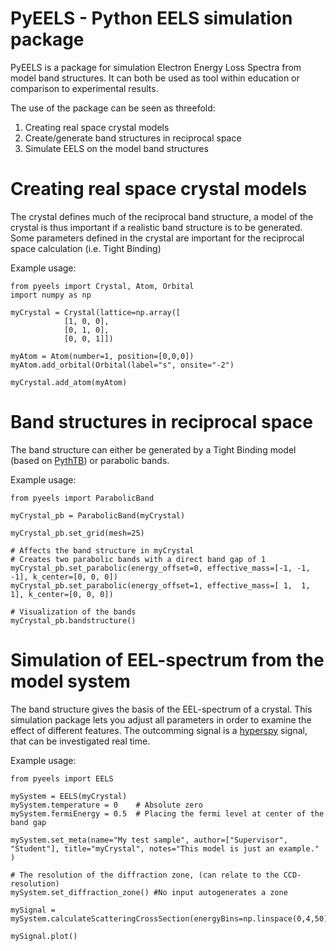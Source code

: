 PyEELS - Python EELS simulation package
=======================================

PyEELS is a package for simulation Electron Energy Loss Spectra from model band structures. It can both be used as tool within education or comparison to experimental results.

The use of the package can be seen as threefold:
1. Creating real space crystal models
2. Create/generate band structures in reciprocal space
3. Simulate EELS on the model band structures

Creating real space crystal models
==================================

The crystal defines much of the reciprocal band structure, a model of the crystal is thus important if a realistic band structure is to be generated.
Some parameters defined in the crystal are important for the reciprocal space calculation (i.e. Tight Binding) 

Example usage:

```
from pyeels import Crystal, Atom, Orbital
import numpy as np

myCrystal = Crystal(lattice=np.array([
			[1, 0, 0],
			[0, 1, 0],
			[0, 0, 1]])

myAtom = Atom(number=1, position=[0,0,0])
myAtom.add_orbital(Orbital(label="s", onsite="-2")

myCrystal.add_atom(myAtom)
```


Band structures in reciprocal space
===================================

The band structure can either be generated by a Tight Binding model (based on [PythTB](http://physics.rutgers.edu/pythtb/)) or parabolic bands.


Example usage:
```
from pyeels import ParabolicBand

myCrystal_pb = ParabolicBand(myCrystal)

myCrystal_pb.set_grid(mesh=25)

# Affects the band structure in myCrystal
# Creates two parabolic bands with a direct band gap of 1
myCrystal_pb.set_parabolic(energy_offset=0, effective_mass=[-1, -1, -1], k_center=[0, 0, 0])
myCrystal_pb.set_parabolic(energy_offset=1, effective_mass=[ 1,  1,  1], k_center=[0, 0, 0])

# Visualization of the bands
myCrystal_pb.bandstructure()
```

	
	
	
Simulation of EEL-spectrum from the model system
================================================

The band structure gives the basis of the EEL-spectrum of a crystal. This simulation package lets you adjust all parameters in order to examine the effect of different features.
The outcomming signal is a [hyperspy](http://hyperspy.org/) signal, that can be investigated real time.

Example usage:

```
from pyeels import EELS

mySystem = EELS(myCrystal)
mySystem.temperature = 0    # Absolute zero
mySystem.fermiEnergy = 0.5  # Placing the fermi level at center of the band gap

mySystem.set_meta(name="My test sample", author=["Supervisor", "Student"], title="myCrystal", notes="This model is just an example." )

# The resolution of the diffraction zone, (can relate to the CCD-resolution)
mySystem.set_diffraction_zone() #No input autogenerates a zone

mySignal = mySystem.calculateScatteringCrossSection(energyBins=np.linspace(0,4,50))

mySignal.plot()
```



